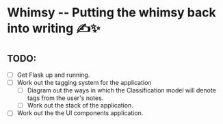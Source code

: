 # Whimsy -- Putting the whimsy back into writing ✍️✨ 

## TODO: 
- [ ] Get Flask up and running.
- [ ] Work out the tagging system for the application
    - [ ] Diagram out the ways in which the Classification model will denote tags from the user's notes.
    - [ ] Work out the stack of the application.
- [ ] Work out the the UI components application. 
